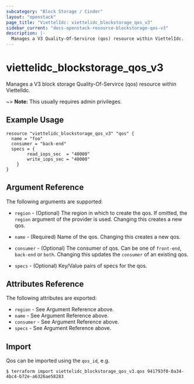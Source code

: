 ```yaml
---
subcategory: "Block Storage / Cinder"
layout: "openstack"
page_title: "ViettelIdc: viettelidc_blockstorage_qos_v3"
sidebar_current: "docs-openstack-resource-blockstorage-qos-v3"
description: |-
  Manages a V3 Quality-Of-Servirce (qos) resource within ViettelIdc.
---
```


# viettelidc\_blockstorage\_qos\_v3

Manages a V3 block storage Quality-Of-Servirce (qos) resource within ViettelIdc.

~> **Note:** This usually requires admin privileges.


## Example Usage

```hcl
resource "viettelidc_blockstorage_qos_v3" "qos" {
  name = "foo"
  consumer = "back-end"
  specs = {
		read_iops_sec  = "40000"
		write_iops_sec = "40000"
	}
}

```

## Argument Reference

The following arguments are supported:

* `region` - (Optional) The region in which to create the qos. If omitted,
    the `region` argument of the provider is used. Changing this creates
    a new qos.

* `name` - (Required) Name of the qos.  Changing this creates a new qos.

* `consumer` - (Optional) The consumer of qos. Can be one of `front-end`,
    `back-end` or `both`. Changing this updates the `consumer` of an
    existing qos.

* `specs` - (Optional) Key/Value pairs of specs for the qos.

## Attributes Reference

The following attributes are exported:

* `region` - See Argument Reference above.
* `name` - See Argument Reference above.
* `consumer` - See Argument Reference above.
* `specs` - See Argument Reference above.

## Import

Qos can be imported using the `qos_id`, e.g.

```
$ terraform import viettelidc_blockstorage_qos_v3.qos 941793f0-0a34-4bc4-b72e-a6326ae58283
```
